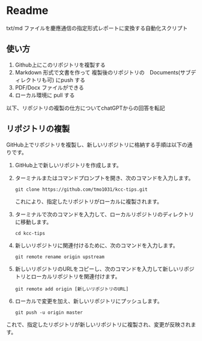 # Readme
txt/md ファイルを慶應通信の指定形式レポートに変換する自動化スクリプト

## 使い方
1. Github上にこのリポジトリを複製する
2. Markdown 形式で文書を作って 複製後のリポジトリの　Documents(サブディレクトリも可) にpush する
3. PDF/Docx ファイルができる
4. ローカル環境に pull する

以下、リポジトリの複製の仕方についてchatGPTからの回答を転記

## リポジトリの複製

GitHub上でリポジトリを複製し、新しいリポジトリに格納する手順は以下の通りです。

1. GitHub上で新しいリポジトリを作成します。
2. ターミナルまたはコマンドプロンプトを開き、次のコマンドを入力します。
   
   ```
   git clone https://github.com/tmo1031/kcc-tips.git
   ```

   これにより、指定したリポジトリがローカルに複製されます。

3. ターミナルで次のコマンドを入力して、ローカルリポジトリのディレクトリに移動します。

   ```
   cd kcc-tips
   ```

4. 新しいリポジトリに関連付けるために、次のコマンドを入力します。

   ```
   git remote rename origin upstream
   ```

5. 新しいリポジトリのURLをコピーし、次のコマンドを入力して新しいリポジトリとローカルリポジトリを関連付けます。

   ```
   git remote add origin [新しいリポジトリのURL]
   ```

6. ローカルで変更を加え、新しいリポジトリにプッシュします。

   ```
   git push -u origin master
   ```

これで、指定したリポジトリが新しいリポジトリに複製され、変更が反映されます。
